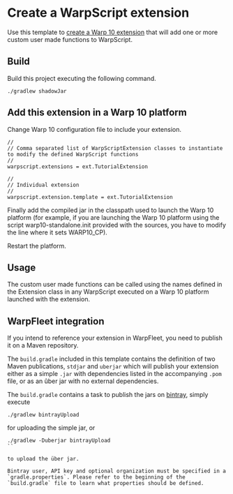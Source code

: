 # Create a WarpScript extension

Use this template to [create a Warp 10 extension](https://www.warp10.io/content/03_Documentation/07_Extending_Warp_10/03_Extensions) that will add one or more custom user made functions to WarpScript.

## Build

Build this project executing the following command.

```
./gradlew shadowJar
```

## Add this extension in a Warp 10 platform

Change Warp 10 configuration file to include your extension.

```
//
// Comma separated list of WarpScriptExtension classes to instantiate to modify the defined WarpScript functions
//
warpscript.extensions = ext.TutorialExtension

//
// Individual extension
//
warpscript.extension.template = ext.TutorialExtension
```

Finally add the compiled jar in the classpath used to launch the Warp 10 platform (for example, if you are launching the Warp 10 platform using the script warp10-standalone.init provided with the sources, you have to modify the line where it sets WARP10_CP).

Restart the platform.

## Usage

The custom user made functions can be called using the names defined in the Extension class in any WarpScript executed on a Warp 10 platform launched with the extension.

## WarpFleet integration

If you intend to reference your extension in WarpFleet, you need to publish it on a Maven repository.

The `build.gradle` included in this template contains the definition of two Maven publications, `stdjar` and `uberjar` which will publish your extension either as a simple `.jar` with dependencies listed in the accompanying `.pom` file, or as an ûber jar with no external dependencies.

The `build.gradle` contains a task to publish the jars on [bintray](), simply execute

```
./gradlew bintrayUpload
```

for uploading the simple jar, or

```
./gradlew -Duberjar bintrayUpload
``

to upload the über jar.

Bintray user, API key and optional organization must be specified in a `gradle.properties`. Please refer to the beginning of the `build.gradle` file to learn what properties should be defined.
